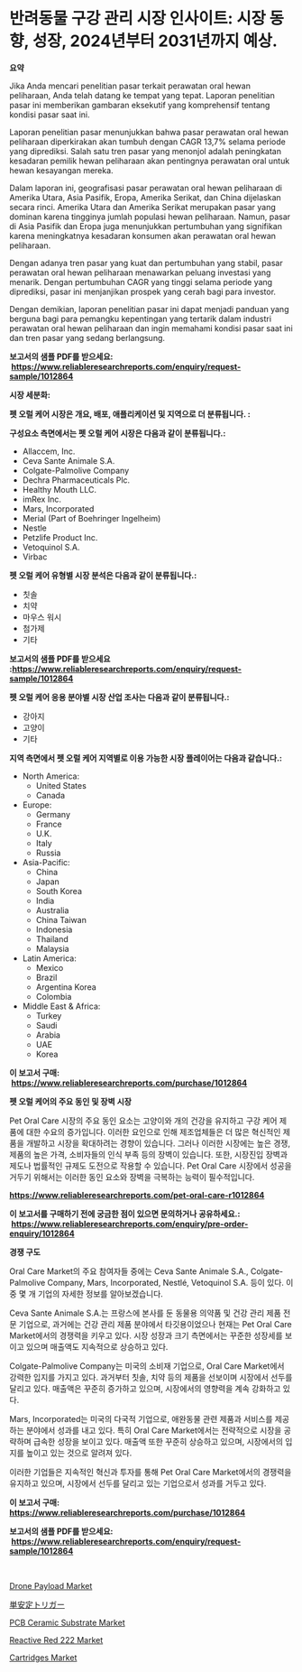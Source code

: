 <p><h1>반려동물 구강 관리 시장 인사이트: 시장 동향, 성장, 2024년부터 2031년까지 예상.</h1></p><p><strong>요약</strong></p>
<p><p>Jika Anda mencari penelitian pasar terkait perawatan oral hewan peliharaan, Anda telah datang ke tempat yang tepat. Laporan penelitian pasar ini memberikan gambaran eksekutif yang komprehensif tentang kondisi pasar saat ini.</p><p>Laporan penelitian pasar menunjukkan bahwa pasar perawatan oral hewan peliharaan diperkirakan akan tumbuh dengan CAGR 13,7% selama periode yang diprediksi. Salah satu tren pasar yang menonjol adalah peningkatan kesadaran pemilik hewan peliharaan akan pentingnya perawatan oral untuk hewan kesayangan mereka.</p><p>Dalam laporan ini, geografisasi pasar perawatan oral hewan peliharaan di Amerika Utara, Asia Pasifik, Eropa, Amerika Serikat, dan China dijelaskan secara rinci. Amerika Utara dan Amerika Serikat merupakan pasar yang dominan karena tingginya jumlah populasi hewan peliharaan. Namun, pasar di Asia Pasifik dan Eropa juga menunjukkan pertumbuhan yang signifikan karena meningkatnya kesadaran konsumen akan perawatan oral hewan peliharaan.</p><p>Dengan adanya tren pasar yang kuat dan pertumbuhan yang stabil, pasar perawatan oral hewan peliharaan menawarkan peluang investasi yang menarik. Dengan pertumbuhan CAGR yang tinggi selama periode yang diprediksi, pasar ini menjanjikan prospek yang cerah bagi para investor.</p><p>Dengan demikian, laporan penelitian pasar ini dapat menjadi panduan yang berguna bagi para pemangku kepentingan yang tertarik dalam industri perawatan oral hewan peliharaan dan ingin memahami kondisi pasar saat ini dan tren pasar yang sedang berlangsung.</p></p>
<p><strong>보고서의 샘플 PDF를 받으세요: &nbsp;<a href="https://www.reliableresearchreports.com/enquiry/request-sample/1012864">https://www.reliableresearchreports.com/enquiry/request-sample/1012864</a></strong></p>
<p><strong>시장 세분화:</strong></p>
<p><strong> 펫 오럴 케어 시장은 개요, 배포, 애플리케이션 및 지역으로 더 분류됩니다. :</strong></p>
<p><strong>구성요소 측면에서는 펫 오럴 케어 시장은 다음과 같이 분류됩니다.:</strong></p>
<p><ul><li>Allaccem, Inc.</li><li>Ceva Sante Animale S.A.</li><li>Colgate-Palmolive Company</li><li>Dechra Pharmaceuticals Plc.</li><li>Healthy Mouth LLC.</li><li>imRex Inc.</li><li>Mars, Incorporated</li><li>Merial (Part of Boehringer Ingelheim)</li><li>Nestle</li><li>Petzlife Product Inc.</li><li>Vetoquinol S.A.</li><li>Virbac</li></ul></p>
<p><strong> 펫 오럴 케어 유형별 시장 분석은 다음과 같이 분류됩니다.:</strong></p>
<p><ul><li>칫솔</li><li>치약</li><li>마우스 워시</li><li>첨가제</li><li>기타</li></ul></p>
<p><strong>보고서의 샘플 PDF를 받으세요 :<a href="https://www.reliableresearchreports.com/enquiry/request-sample/1012864">https://www.reliableresearchreports.com/enquiry/request-sample/1012864</a></strong></p>
<p><strong> 펫 오럴 케어 응용 분야별 시장 산업 조사는 다음과 같이 분류됩니다.:</strong></p>
<p><ul><li>강아지</li><li>고양이</li><li>기타</li></ul></p>
<p><strong>지역 측면에서 펫 오럴 케어 지역별로 이용 가능한 시장 플레이어는 다음과 같습니다.:</strong></p>
<p><ul>
    <li>
        North America:
        <ul>
            <li>United States</li>
            <li>Canada</li>
        </ul>
    </li>
    <li>
        Europe:
        <ul>
            <li>Germany</li>
            <li>France</li>
            <li>U.K.</li>
            <li>Italy</li>
            <li>Russia</li>
        </ul>
    </li>
    <li>
        Asia-Pacific:
        <ul>
            <li>China</li>
            <li>Japan</li>
            <li>South Korea</li>
            <li>India</li>
            <li>Australia</li>
            <li>China Taiwan</li>
            <li>Indonesia</li>
            <li>Thailand</li>
            <li>Malaysia</li>
        </ul>
    </li>
    <li>
        Latin America:
        <ul>
            <li>Mexico</li>
            <li>Brazil</li>
            <li>Argentina Korea</li>
            <li>Colombia</li>
        </ul>
    </li>
    <li>
        Middle East & Africa:
        <ul>
            <li>Turkey</li>
            <li>Saudi</li>
            <li>Arabia</li>
            <li>UAE</li>
            <li>Korea</li>
        </ul>
    </li>
    </ul></p>
<p><strong>이 보고서 구매: &nbsp;<a href="https://www.reliableresearchreports.com/purchase/1012864">https://www.reliableresearchreports.com/purchase/1012864</a></strong></p>
<p><strong>펫 오럴 케어의 주요 동인 및 장벽 시장</strong></p>
<p><p>Pet Oral Care 시장의 주요 동인 요소는 고양이와 개의 건강을 유지하고 구강 케어 제품에 대한 수요의 증가입니다. 이러한 요인으로 인해 제조업체들은 더 많은 혁신적인 제품을 개발하고 시장을 확대하려는 경향이 있습니다. 그러나 이러한 시장에는 높은 경쟁, 제품의 높은 가격, 소비자들의 인식 부족 등의 장벽이 있습니다. 또한, 시장진입 장벽과 제도나 법률적인 규제도 도전으로 작용할 수 있습니다. Pet Oral Care 시장에서 성공을 거두기 위해서는 이러한 동인 요소와 장벽을 극복하는 능력이 필수적입니다.</p></p>
<p><strong><a href="https://www.reliableresearchreports.com/pet-oral-care-r1012864">https://www.reliableresearchreports.com/pet-oral-care-r1012864</a></strong></p>
<p><strong>이 보고서를 구매하기 전에 궁금한 점이 있으면 문의하거나 공유하세요.: &nbsp;<a href="https://www.reliableresearchreports.com/enquiry/pre-order-enquiry/1012864">https://www.reliableresearchreports.com/enquiry/pre-order-enquiry/1012864</a></strong></p>
<p><strong>경쟁 구도</strong></p>
<p><p>Oral Care Market의 주요 참여자들 중에는 Ceva Sante Animale S.A., Colgate-Palmolive Company, Mars, Incorporated, Nestlé, Vetoquinol S.A. 등이 있다. 이 중 몇 개 기업의 자세한 정보를 알아보겠습니다.</p><p>Ceva Sante Animale S.A.는 프랑스에 본사를 둔 동물용 의약품 및 건강 관리 제품 전문 기업으로, 과거에는 건강 관리 제품 분야에서 타깃용이었으나 현재는 Pet Oral Care Market에서의 경쟁력을 키우고 있다. 시장 성장과 크기 측면에서는 꾸준한 성장세를 보이고 있으며 매출액도 지속적으로 상승하고 있다.</p><p>Colgate-Palmolive Company는 미국의 소비재 기업으로, Oral Care Market에서 강력한 입지를 가지고 있다. 과거부터 칫솔, 치약 등의 제품을 선보이며 시장에서 선두를 달리고 있다. 매출액은 꾸준히 증가하고 있으며, 시장에서의 영향력을 계속 강화하고 있다.</p><p>Mars, Incorporated는 미국의 다국적 기업으로, 애완동물 관련 제품과 서비스를 제공하는 분야에서 성과를 내고 있다. 특히 Oral Care Market에서는 전략적으로 시장을 공략하며 급속한 성장을 보이고 있다. 매출액 또한 꾸준히 상승하고 있으며, 시장에서의 입지를 높이고 있는 것으로 알려져 있다.</p><p>이러한 기업들은 지속적인 혁신과 투자를 통해 Pet Oral Care Market에서의 경쟁력을 유지하고 있으며, 시장에서 선두를 달리고 있는 기업으로서 성과를 거두고 있다.</p></p>
<p><strong>이 보고서 구매: &nbsp; <a href="https://www.reliableresearchreports.com/purchase/1012864">https://www.reliableresearchreports.com/purchase/1012864</a></strong></p>
<p><strong>보고서의 샘플 PDF를 받으세요: &nbsp;<a href="https://www.reliableresearchreports.com/enquiry/request-sample/1012864">https://www.reliableresearchreports.com/enquiry/request-sample/1012864</a></strong><strong></strong></p>
<p>&nbsp;</p>
<p><p><a href="https://github.com/derrinmiltonellis35gcl/Market-Research-Report-List-2/blob/main/drone-payload-market.md">Drone Payload Market</a></p><p><a href="https://github.com/hwbcz413288296/Market-Research-Report-List-1/blob/main/115908229279.md">単安定トリガー</a></p><p><a href="https://issuu.com/reportprime-2/docs/pcb-ceramic-substrate-market-size-2030.pptx">PCB Ceramic Substrate Market</a></p><p><a href="https://issuu.com/reportprime-2/docs/reactive-red-222-market-size-2030.pptx">Reactive Red 222 Market</a></p><p><a href="https://github.com/Sherrillcrooksxa8i18ucf2m/Market-Research-Report-List-2/blob/main/cartridges-market.md">Cartridges Market</a></p></p>